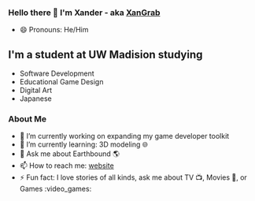 ### Hello there 👋 I'm Xander - aka [XanGrab][website]

- 😄 Pronouns: He/Him

## I'm a student at UW Madision studying 
* Software Development
* Educational Game Design
* Digital Art
* Japanese

### About Me
- 🔭 I’m currently working on expanding my game developer toolkit
- 🌱 I’m currently learning: 3D modeling :globe_with_meridians:
- 💬 Ask me about Earthbound :earth_americas:
- 📫 How to reach me: [website]
- :zap: Fun fact: I love stories of all kinds, ask me about TV :tv:, Movies :movie_camera:, or Games :video_games:

[website]: https://xandergrabowski.com/
